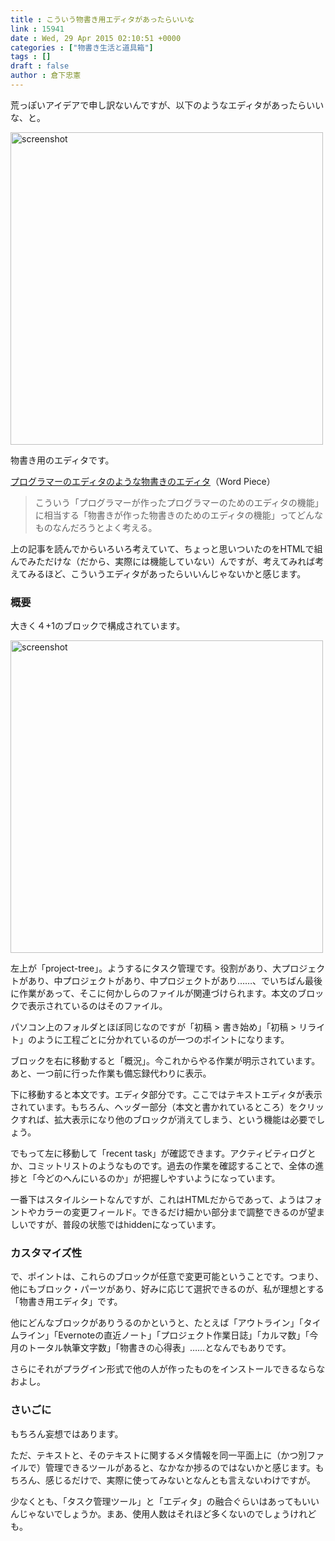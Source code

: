 ```yaml
---
title : こういう物書き用エディタがあったらいいな
link : 15941
date : Wed, 29 Apr 2015 02:10:51 +0000
categories : ["物書き生活と道具箱"]
tags : []
draft : false
author : 倉下忠憲
---
```


荒っぽいアイデアで申し訳ないんですが、以下のようなエディタがあったらいいな、と。

<a href="https://rashita.net/blog/wp-content/uploads/2015/04/screenshot14.png"><img src="https://rashita.net/blog/wp-content/uploads/2015/04/screenshot14-1024x592.png" alt="screenshot" width="500" height="" class="alignnone size-large wp-image-15942" /></a>

物書き用のエディタです。

<a href="http://takpluspluslog.blog.so-net.ne.jp/2015-03-02" target="_blank">プログラマーのエディタのような物書きのエディタ</a>（Word Piece）

<blockquote>こういう「プログラマーが作ったプログラマーのためのエディタの機能」に相当する「物書きが作った物書きのためのエディタの機能」ってどんなものなんだろうとよく考える。
</blockquote>

上の記事を読んでからいろいろ考えていて、ちょっと思いついたのをHTMLで組んでみただけな（だから、実際には機能していない）んですが、考えてみれば考えてみるほど、こういうエディタがあったらいいんじゃないかと感じます。

<H3>概要</H3>

大きく４+1のブロックで構成されています。

<a href="https://rashita.net/blog/wp-content/uploads/2015/04/screenshot15.png"><img src="https://rashita.net/blog/wp-content/uploads/2015/04/screenshot15-1024x592.png" alt="screenshot" width="500" height="" class="alignnone size-large wp-image-15943" /></a>

左上が「project-tree」。ようするにタスク管理です。役割があり、大プロジェクトがあり、中プロジェクトがあり、中プロジェクトがあり……、でいちばん最後に作業があって、そこに何かしらのファイルが関連づけられます。本文のブロックで表示されているのはそのファイル。

パソコン上のフォルダとほぼ同じなのですが「初稿 > 書き始め」「初稿 > リライト」のように工程ごとに分かれているのが一つのポイントになります。

ブロックを右に移動すると「概況」。今これからやる作業が明示されています。あと、一つ前に行った作業も備忘録代わりに表示。

下に移動すると本文です。エディタ部分です。ここではテキストエディタが表示されています。もちろん、ヘッダー部分（本文と書かれているところ）をクリックすれば、拡大表示になり他のブロックが消えてしまう、という機能は必要でしょう。

でもって左に移動して「recent task」が確認できます。アクティビティログとか、コミットリストのようなものです。過去の作業を確認することで、全体の進捗と「今どのへんにいるのか」が把握しやすいようになっています。

一番下はスタイルシートなんですが、これはHTMLだからであって、ようはフォントやカラーの変更フィールド。できるだけ細かい部分まで調整できるのが望ましいですが、普段の状態ではhiddenになっています。

<H3>カスタマイズ性</H3>

で、ポイントは、これらのブロックが任意で変更可能ということです。つまり、他にもブロック・パーツがあり、好みに応じて選択できるのが、私が理想とする「物書き用エディタ」です。

他にどんなブロックがありうるのかというと、たとえば「アウトライン」「タイムライン」「Evernoteの直近ノート」「プロジェクト作業日誌」「カルマ数」「今月のトータル執筆文字数」「物書きの心得表」……となんでもありです。

さらにそれがプラグイン形式で他の人が作ったものをインストールできるならなおよし。

<H3>さいごに</H3>

もちろん妄想ではあります。

ただ、テキストと、そのテキストに関するメタ情報を同一平面上に（かつ別ファイルで）管理できるツールがあると、なかなか捗るのではないかと感じます。もちろん、感じるだけで、実際に使ってみないとなんとも言えないわけですが。

少なくとも、「タスク管理ツール」と「エディタ」の融合ぐらいはあってもいいんじゃないでしょうか。まあ、使用人数はそれほど多くないのでしょうけれども。